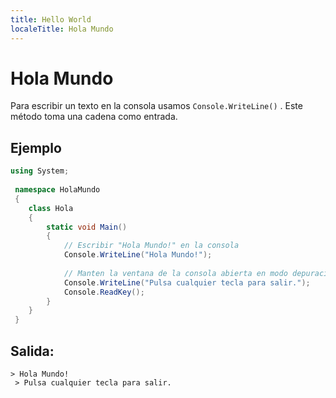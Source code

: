 ```yaml
---
title: Hello World
localeTitle: Hola Mundo
---
```

# Hola Mundo

Para escribir un texto en la consola usamos `Console.WriteLine()` . Este método toma una cadena como entrada.

## Ejemplo

```csharp
using System; 
 
 namespace HolaMundo 
 { 
    class Hola 
    { 
        static void Main() 
        { 
            // Escribir "Hola Mundo!" en la consola 
            Console.WriteLine("Hola Mundo!"); 
 
            // Manten la ventana de la consola abierta en modo depuración. 
            Console.WriteLine("Pulsa cualquier tecla para salir."); 
            Console.ReadKey(); 
        } 
    } 
 } 
```

## Salida:

```
> Hola Mundo! 
 > Pulsa cualquier tecla para salir. 

```
